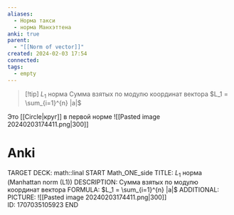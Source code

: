 ```yaml
---
aliases:
  - Норма такси
  - норма Манхэттена
anki: true
parent:
  - "[[Norm of vector]]"
created: 2024-02-03 17:54
connected: 
tags:
  - empty
---
```


> [!tip] $L_1$ норма
Сумма взятых по модулю координат вектора
$L_1 = \sum_{i=1}^{n} |a|$


Это [[Circle|круг]]  в первой норме
![[Pasted image 20240203174411.png|300]]  
# Anki
TARGET DECK: math::linal
START
Math_ONE_side
TITLE: $L_1$ норма (Manhattan norm (L1))
DESCRIPTION: Сумма взятых по модулю координат вектора
FORMULA: $L_1 = \sum_{i=1}^{n} |a|$
ADDITIONAL:
PICTURE: ![[Pasted image 20240203174411.png|300]]  
ID: 1707035105923
END 
